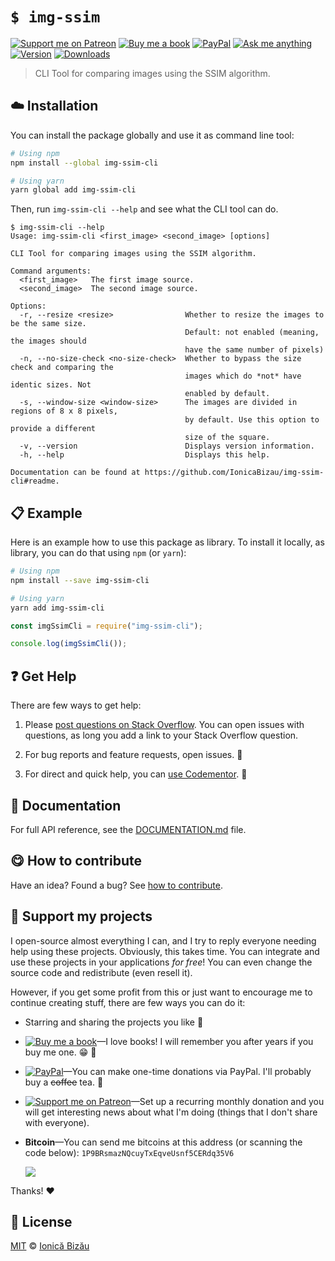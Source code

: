 <!-- Please do not edit this file. Edit the `blah` field in the `package.json` instead. If in doubt, open an issue. -->


# `$ img-ssim`

 [![Support me on Patreon][badge_patreon]][patreon] [![Buy me a book][badge_amazon]][amazon] [![PayPal][badge_paypal_donate]][paypal-donations] [![Ask me anything](https://img.shields.io/badge/ask%20me-anything-1abc9c.svg)](https://github.com/IonicaBizau/ama) [![Version](https://img.shields.io/npm/v/img-ssim-cli.svg)](https://www.npmjs.com/package/img-ssim-cli) [![Downloads](https://img.shields.io/npm/dt/img-ssim-cli.svg)](https://www.npmjs.com/package/img-ssim-cli)

> CLI Tool for comparing images using the SSIM algorithm.

## :cloud: Installation

You can install the package globally and use it as command line tool:


```sh
# Using npm
npm install --global img-ssim-cli

# Using yarn
yarn global add img-ssim-cli
```


Then, run `img-ssim-cli --help` and see what the CLI tool can do.


```
$ img-ssim-cli --help
Usage: img-ssim-cli <first_image> <second_image> [options]

CLI Tool for comparing images using the SSIM algorithm.

Command arguments:
  <first_image>   The first image source.
  <second_image>  The second image source.

Options:
  -r, --resize <resize>                Whether to resize the images to be the same size.
                                       Default: not enabled (meaning, the images should
                                       have the same number of pixels)
  -n, --no-size-check <no-size-check>  Whether to bypass the size check and comparing the
                                       images which do *not* have identic sizes. Not
                                       enabled by default.
  -s, --window-size <window-size>      The images are divided in regions of 8 x 8 pixels,
                                       by default. Use this option to provide a different
                                       size of the square.
  -v, --version                        Displays version information.
  -h, --help                           Displays this help.

Documentation can be found at https://github.com/IonicaBizau/img-ssim-cli#readme.
```

## :clipboard: Example


Here is an example how to use this package as library. To install it locally, as library, you can do that using `npm` (or `yarn`):

```sh
# Using npm
npm install --save img-ssim-cli

# Using yarn
yarn add img-ssim-cli
```



```js
const imgSsimCli = require("img-ssim-cli");

console.log(imgSsimCli());
```



## :question: Get Help

There are few ways to get help:

 1. Please [post questions on Stack Overflow](https://stackoverflow.com/questions/ask). You can open issues with questions, as long you add a link to your Stack Overflow question.
 2. For bug reports and feature requests, open issues. :bug:

 3. For direct and quick help, you can [use Codementor](https://www.codementor.io/johnnyb). :rocket:



## :memo: Documentation

For full API reference, see the [DOCUMENTATION.md][docs] file.

## :yum: How to contribute
Have an idea? Found a bug? See [how to contribute][contributing].


## :sparkling_heart: Support my projects

I open-source almost everything I can, and I try to reply everyone needing help using these projects. Obviously,
this takes time. You can integrate and use these projects in your applications *for free*! You can even change the source code and redistribute (even resell it).

However, if you get some profit from this or just want to encourage me to continue creating stuff, there are few ways you can do it:


 - Starring and sharing the projects you like :rocket:
 - [![Buy me a book][badge_amazon]][amazon]—I love books! I will remember you after years if you buy me one. :grin: :book:
 - [![PayPal][badge_paypal]][paypal-donations]—You can make one-time donations via PayPal. I'll probably buy a ~~coffee~~ tea. :tea:
 - [![Support me on Patreon][badge_patreon]][patreon]—Set up a recurring monthly donation and you will get interesting news about what I'm doing (things that I don't share with everyone).
 - **Bitcoin**—You can send me bitcoins at this address (or scanning the code below): `1P9BRsmazNQcuyTxEqveUsnf5CERdq35V6`

    ![](https://i.imgur.com/z6OQI95.png)


Thanks! :heart:



## :scroll: License

[MIT][license] © [Ionică Bizău][website]


[badge_patreon]: https://ionicabizau.github.io/badges/patreon.svg
[badge_amazon]: https://ionicabizau.github.io/badges/amazon.svg
[badge_paypal]: https://ionicabizau.github.io/badges/paypal.svg
[badge_paypal_donate]: https://ionicabizau.github.io/badges/paypal_donate.svg

[patreon]: https://www.patreon.com/ionicabizau
[amazon]: http://amzn.eu/hRo9sIZ
[paypal-donations]: https://www.paypal.com/cgi-bin/webscr?cmd=_s-xclick&hosted_button_id=RVXDDLKKLQRJW

[license]: http://showalicense.com/?fullname=Ionic%C4%83%20Biz%C4%83u%20%3Cbizauionica%40gmail.com%3E%20(https%3A%2F%2Fionicabizau.net)&year=2018#license-mit
[website]: https://ionicabizau.net
[contributing]: /CONTRIBUTING.md
[docs]: /DOCUMENTATION.md
